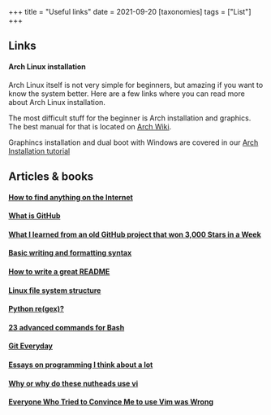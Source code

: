 +++
title = "Useful links"
date = 2021-09-20
[taxonomies]
tags = ["List"]
+++
## Links
#### Arch Linux installation
Arch Linux itself is not very simple for beginners, but amazing 
if you want to know the system better. Here are a few links where
you can read more about Arch Linux installation.

The most difficult stuff for the beginner is Arch installation and graphics. 
The best manual for that is located on
[Arch Wiki](https://wiki.archlinux.org/title/installation_guide).

Graphincs installation and dual boot with Windows are covered in our [Arch Installation tutorial](../../articles/arch-manual/)

## Articles & books

#### [How to find anything on the Internet](https://www.alec.fyi/dorking-how-to-find-anything-on-the-internet.html)

#### [What is GitHub](https://www.howtogeek.com/180167/htg-explains-what-is-github-and-what-do-geeks-use-it-for/)

#### [What I learned from an old GitHub project that won 3,000 Stars in a Week](https://www.freecodecamp.org/news/what-i-learned-from-an-old-github-project-that-won-3-000-stars-in-a-week-628349a5ee14/)

#### [Basic writing and formatting syntax](https://docs.github.com/en/github/writing-on-github/basic-writing-and-formatting-syntax)

#### [How to write a great README](https://thoughtbot.com/blog/how-to-write-a-great-readme)

#### [Linux file system structure](https://www.youtube.com/watch?v=HbgzrKJvDRw&feature=youtu.be)

#### [Python re\(gex\)?](https://drive.google.com/file/d/1P7YMIM1X6Qb7m4_ImmDnAoLes9gB_kS8/view)

#### [23 advanced commands for Bash](https://proglib.io/p/bash-23-advanced-commands/)

#### [Git Everyday](https://git-scm.com/docs/giteveryday)

#### [Essays on programming I think about a lot](https://www.benkuhn.net/progessays/)

#### [Why or why do these nutheads use vi](http://www.viemu.com/a-why-vi-vim.html)

#### [Everyone Who Tried to Convince Me to use Vim was Wrong](https://yehudakatz.com/2010/07/29/everyone-who-tried-to-convince-me-to-use-vim-was-wrong/)

